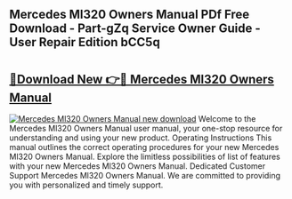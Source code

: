 ## Mercedes Ml320 Owners Manual PDf Free Download - Part-gZq Service Owner Guide - User Repair Edition bCC5q

# <h2><a href="http://bc82700.oget.top/?id=Mercedes+Ml320+Owners+Manual">🔗Download New 👉🔴 Mercedes Ml320 Owners Manual</a></h2>

[![Mercedes Ml320 Owners Manual new download](https://i.imgur.com/5g1atiW.png)](http://bc82700.oget.top/?id=Mercedes+Ml320+Owners+Manual)
Welcome to the Mercedes Ml320 Owners Manual user manual, your one-stop resource for understanding and using your new product. Operating Instructions This manual outlines the correct operating procedures for your new Mercedes Ml320 Owners Manual. Explore the limitless possibilities of list of features with your new Mercedes Ml320 Owners Manual. Dedicated Customer Support Mercedes Ml320 Owners Manual. We are committed to providing you with personalized and timely support.
